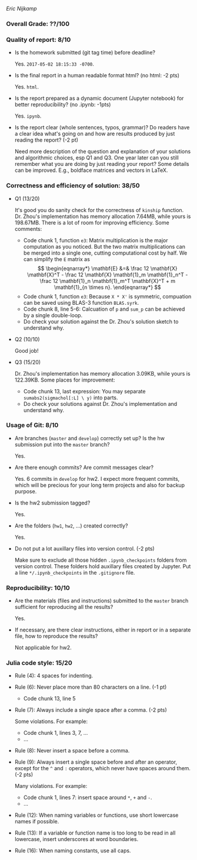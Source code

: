 *Eric Nijkamp* 

### Overall Grade: ??/100

### Quality of report: 8/10

* Is the homework submitted (git tag time) before deadline?

	Yes. `2017-05-02 18:15:33 -0700`.
	
* Is the final report in a human readable format html? (no html: -2 pts)

	Yes. `html`.

* Is the report prepared as a dynamic document (Jupyter notebook) for better reproducibility? (no .ipynb: -1pts) 

	Yes. `ipynb`.

* Is the report clear (whole sentences, typos, grammar)? Do readers have a clear idea what's going on and how are results produced by just reading the report? (-2 pt)

	 Need more description of the question and explanation of your solutions and algorithmic choices, esp Q1 and Q3. One year later can you still remember what you are doing by just reading your report? Some details can be improved. E.g., boldface matrices and vectors in LaTeX.
	 
	  
### Correctness and efficiency of solution: 38/50 

* Q1 (13/20)

	 It's good you do sanity check for the correctness of `kinship` function. Dr. Zhou's implementation has memory allocation 7.64MB, while yours is 198.67MB. There is a lot of room for improving efficiency. Some comments: 
  	
	* Code chunk 1, function `e3`: Matrix multiplication is the major computation as you noticed. But the two matrix multiplications can be merged into a single one, cutting computational cost by half. We can simplify the `E` matrix as
	$$
\begin{eqnarray*}
    \mathbf{E} &=& \frac 12 \mathbf{X} \mathbf{X}^T - \frac 12 \mathbf{X} \mathbf{1}_m \mathbf{1}_n^T - \frac 12 \mathbf{1}_n \mathbf{1}_m^T \mathbf{X}^T + m \mathbf{1}_{n \times n}.
\end{eqnarray*}
$$
	* Code chunk 1, function `e3`: Because `X * X'` is symmetric, compuation can be saved using BLAS-3 function `BLAS.syrk`. 
	* Code chunk 8, line 5-6: Calcuation of `p` and `sum_p` can be achieved by a single double-loop.  
	* Do check your solution against the Dr. Zhou's solution sketch to understand why. 

* Q2 (10/10)
	
	Good job!



* Q3 (15/20) 
 
 	Dr. Zhou's implementation has memory allocation 3.09KB, while yours is 122.39KB. Some places for improvement:   
	* Code chunk 13, last expression: You may separate `sumabs2(sigmachol[:L] \ y)` into parts.  
	* Do check your solutions against Dr. Zhou's implementation and understand why.


### Usage of Git: 8/10

* Are branches (`master` and `develop`) correctly set up? Is the hw submission put into the `master` branch?

	Yes.


* Are there enough commits? Are commit messages clear?

	Yes. 6 commits in `develop` for hw2. I expect more frequent commits, which will be precious for your long term projects and also for backup purpose. 


* Is the hw2 submission tagged?

	Yes.

* Are the folders (`hw1`, `hw2`, ...) created correctly? 

	Yes.

* Do not put a lot auxillary files into version control. (-2 pts)  

	Make sure to exclude all those hidden `.ipynb_checkpoints` folders from version control. These folders hold auxillary files created by Jupyter. Put a line `*/.ipynb_checkpoints` in the `.gitignore` file.
	
### Reproducibility: 10/10

* Are the materials (files and instructions) submitted to the `master` branch sufficient for reproducing all the results?  

	Yes.

* If necessary, are there clear instructions, either in report or in a separate file, how to reproduce the results?  

	Not applicable for hw2.

### Julia code style: 15/20

* Rule (4): 4 spaces for indenting. 

* Rule (6): Never place more than 80 characters on a line. (-1 pt) 

	* Code chunk 13, line 5

* Rule (7): Always include a single space after a comma. (-2 pts)

	Some violations. For example:  
	- Code chunk 1, lines 3, 7, ...  
	- ...

* Rule (8):  Never insert a space before a comma.

* Rule (9): Always insert a single space before and after an operator, except for the `^` and `:` operators, which never have spaces around them. (-2 pts)

	Many violations. For example:
	- Code chunk 1, lines 7: insert space around `*`, `+` and `-`.
	- ...

* Rule (12): When naming variables or functions, use short lowercase names if possible.

* Rule (13): If a variable or function name is too long to be read in all lowercase, insert underscores at word boundaries.

* Rule (16): When naming constants, use all caps.
